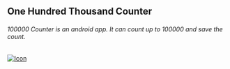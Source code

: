 ## One Hundred Thousand Counter
###### 100000 Counter is an android app. It can count up to 100000 and save the count.
[![Icon](https://github.com/wishhard/One-Hundred-Thousand-Counter/blob/master/img/gp.png|width=100px)](https://play.google.com/store/apps/details?id=com.wishhard.ohtc&hl=en)
